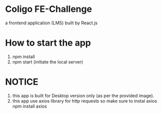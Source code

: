 # Coligo FE-Challenge

a frontend application (LMS) built by React.js

# How to start the app

1. npm install
2. npm start (initiate the local server)

# NOTICE

1. this app is built for Desktop version only (as per the provided image).
2. this app use axios library for http requests so make sure to instal axios npm install axios

